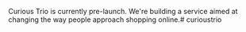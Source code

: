 Curious Trio is currently pre-launch. We're building a service aimed at changing the way people approach shopping online.# curioustrio

